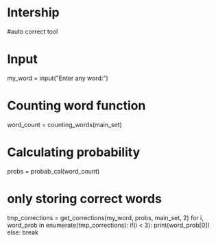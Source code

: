 # Intership
#auto correct tool
# Input
my_word = input("Enter any word:")
 
# Counting word function
word_count = counting_words(main_set)
 
# Calculating probability
probs = probab_cal(word_count)
 
# only storing correct words
tmp_corrections = get_corrections(my_word, probs, main_set, 2)
for i, word_prob in enumerate(tmp_corrections):
    if(i < 3):
        print(word_prob[0])
    else:
        break
